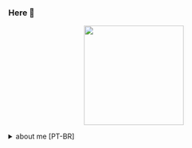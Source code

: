 <a name="readme-top"></a>

### Here 🧷

<p align="center">
<img  align="center" src="https://github.com/wnatanmq/wnatanmq/assets/42272030/11aa5f6c-686f-46ca-b48c-3ebd9f941508" width="200" />
</p>

<details>
    <summary>
        about me [PT-BR]
    </summary>

## O que eu faço

Sou programador para aplicações cloud, com proficiencia com AWS devido a anos de convivio.

## Minha relação com linguagens de programação
  
Atualmente tenho dominio com as seguintes linguagens :
- Python     - Nivel avançado, muito confiante
- Javascript - Nivel especialista, confiante
- Typescript - Nivel especialista, confiante
- Golang     - Nivel dominante, não tão confiante
- Java       - Nivel dominante, não tão desejado

Sobre outras linguagens, posso ter tido algum contato, mas nunca fiz algumas atividade minimamente complexo para realizar estudo.

## Resumo de contexto que trabalhei

Majoritamente trabalhei com projetos de API e microservicos, de media a grande escala baseado na quantidade de requisições consumidas diariamente. Ja atuei em contexto educacional, financeiro e industrial.

## Porque voce iria gostar de trabalhar comigo

- Eu sou comunicativo, gosto de compartilhar experiencas
- Eu sou um comunicador ativo, costumo expressar opinioes sobre decisoes de arquitetura ou de negocio quando posso!
- Eu sou curioso, gosto de entender como que funciona as coisas, e se puder documentar, faco!
- Eu sou transparente, quaisquer frustacoes, tento negociar

</details>
